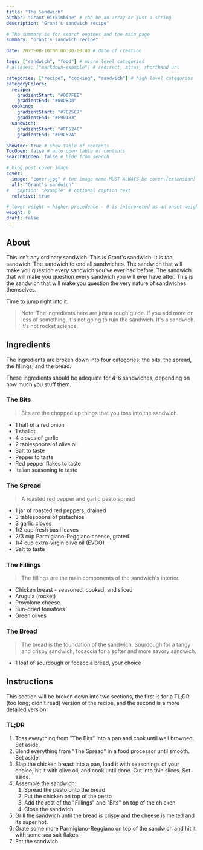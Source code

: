 ```yaml
---
title: "The Sandwich"
author: "Grant Birkinbine" # can be an array or just a string
description: "Grant's sandwich recipe"

# The summary is for search engines and the main page
summary: "Grant's sandwich recipe"

date: 2023-08-10T00:00:00-00:00 # date of creation

tags: ["sandwich", "food"] # micro level categories
# aliases: ["markdown-example"] # redirect, alias, shorthand url

categories: ["recipe", "cooking", "sandwich"] # high level categories
categoryColors:
  recipe:
    gradientStart: "#007FEE"
    gradientEnd: "#00DBD8"
  cooking:
    gradientStart: "#7E25C7"
    gradientEnd: "#F90183"
  sandwich:
    gradientStart: "#FF524C"
    gradientEnd: "#F9C52A"

ShowToc: true # show table of contents
TocOpen: false # auto open table of contents
searchHidden: false # hide from search

# blog post cover image
cover:
  image: "cover.jpg" # the image name MUST ALWAYS be cover.[extension]
  alt: "Grant's sandwich"
#   caption: "example" # optional caption text
  relative: true

# lower weight = higher precedence - 0 is interpreted as an unset weight
weight: 0
draft: false
---
```


## About

This isn't any ordinary sandwich. This is Grant's sandwich. It is *the* sandwich. The sandwich to end all sandwiches. The sandwich that will make you question every sandwich you've ever had before. The sandwich that will make you question every sandwich you will ever have after. This is the sandwich that will make you question the very nature of sandwiches themselves.

Time to jump right into it.

> Note: The ingredients here are just a rough guide. If you add more or less of something, it's not going to ruin the sandwich. It's a sandwich. It's not rocket science.

## Ingredients

The ingredients are broken down into four categories: the bits, the spread, the fillings, and the bread.

These ingredients should be adequate for 4-6 sandwiches, depending on how much you stuff them.

### The Bits

> Bits are the chopped up things that you toss into the sandwich.

- 1 half of a red onion
- 1 shallot
- 4 cloves of garlic
- 2 tablespoons of olive oil
- Salt to taste
- Pepper to taste
- Red pepper flakes to taste
- Italian seasoning to taste

### The Spread

> A roasted red pepper and garlic pesto spread

- 1 jar of roasted red peppers, drained
- 3 tablespoons of pistachios
- 3 garlic cloves
- 1/3 cup fresh basil leaves
- 2/3 cup Parmigiano-Reggiano cheese, grated
- 1/4 cup extra-virgin olive oil (EVOO)
- Salt to taste

### The Fillings

> The fillings are the main components of the sandwich's interior.

- Chicken breast - seasoned, cooked, and sliced
- Arugula (rocket)
- Provolone cheese
- Sun-dried tomatoes
- Green olives

### The Bread

> The bread is the foundation of the sandwich. Sourdough for a tangy and crispy sandwich, focaccia for a softer and more savory sandwich.

- 1 loaf of sourdough or focaccia bread, your choice

## Instructions

This section will be broken down into two sections, the first is for a TL;DR (too long; didn't read) version of the recipe, and the second is a more detailed version.

### TL;DR

1. Toss everything from "The Bits" into a pan and cook until well browned. Set aside.
2. Blend everything from "The Spread" in a food processor until smooth. Set aside.
3. Slap the chicken breast into a pan, load it with seasonings of your choice, hit it with olive oil, and cook until done. Cut into thin slices. Set aside.
4. Assemble the sandwich:
    1. Spread the pesto onto the bread
    2. Put the chicken on top of the pesto
    3. Add the rest of the "Fillings" and "Bits" on top of the chicken
    4. Close the sandwich
5. Grill the sandwich until the bread is crispy and the cheese is melted and its super hot.
6. Grate some more Parmigiano-Reggiano on top of the sandwich and hit it with some sea salt flakes.
7. Eat the sandwich.
